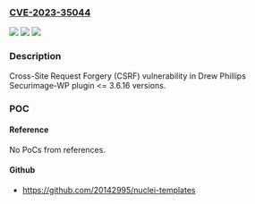 ### [CVE-2023-35044](https://cve.mitre.org/cgi-bin/cvename.cgi?name=CVE-2023-35044)
![](https://img.shields.io/static/v1?label=Product&message=Securimage-WP&color=blue)
![](https://img.shields.io/static/v1?label=Version&message=n%2Fa%3C%3D%203.6.16%20&color=brighgreen)
![](https://img.shields.io/static/v1?label=Vulnerability&message=CWE-352%20Cross-Site%20Request%20Forgery%20(CSRF)&color=brighgreen)

### Description

Cross-Site Request Forgery (CSRF) vulnerability in Drew Phillips Securimage-WP plugin <= 3.6.16 versions.

### POC

#### Reference
No PoCs from references.

#### Github
- https://github.com/20142995/nuclei-templates

